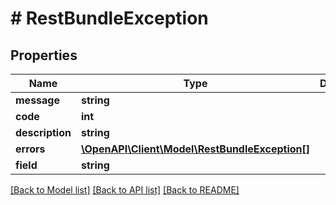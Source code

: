 # # RestBundleException

## Properties

Name | Type | Description | Notes
------------ | ------------- | ------------- | -------------
**message** | **string** |  | [optional]
**code** | **int** |  | [optional]
**description** | **string** |  | [optional]
**errors** | [**\OpenAPI\Client\Model\RestBundleException[]**](RestBundleException.md) |  | [optional]
**field** | **string** |  | [optional]

[[Back to Model list]](../../README.md#models) [[Back to API list]](../../README.md#endpoints) [[Back to README]](../../README.md)
